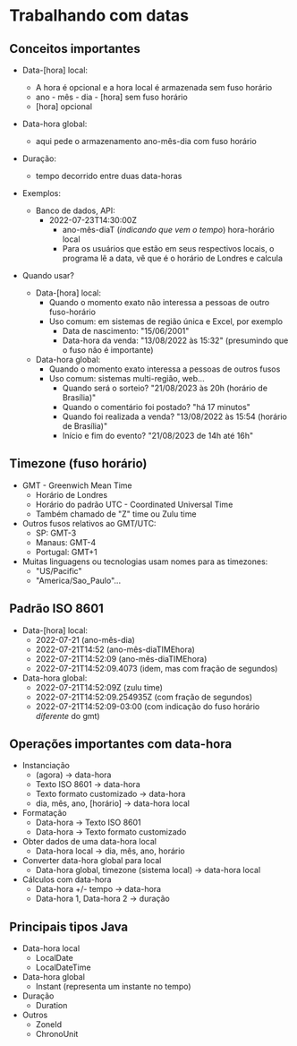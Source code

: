 # Trabalhando com datas
## Conceitos importantes

* Data-[hora] local:
  * A hora é opcional e a hora local é armazenada sem fuso horário
  * ano - mês - dia - [hora] sem fuso horário
  * [hora] opcional
* Data-hora global:
  * aqui pede o armazenamento ano-mês-dia com fuso horário
* Duração:
  * tempo decorrido entre duas data-horas

* Exemplos:
  * Banco de dados, API:
    * 2022-07-23T14:30:00Z
      * ano-mês-diaT (*indicando que vem o tempo*) hora-horário local
      * Para os usuários que estão em seus respectivos locais, o programa lê a data, vê que é o horário de Londres e calcula

* Quando usar?
  * Data-[hora] local:
    * Quando o momento exato não interessa a pessoas de outro fuso-horário
    * Uso comum: em sistemas de região única e Excel, por exemplo
      * Data de nascimento: "15/06/2001"
      * Data-hora da venda: "13/08/2022 às 15:32" (presumindo que o fuso não é importante)
  * Data-hora global:
    * Quando o momento exato interessa a pessoas de outros fusos
    * Uso comum: sistemas multi-região, web...
      * Quando será o sorteio? "21/08/2023 às 20h (horário de Brasília)"
      * Quando o comentário foi postado? "há 17 minutos"
      * Quando foi realizada a venda? "13/08/2022 às 15:54 (horário de Brasília)"
      * Início e fim do evento? "21/08/2023 de 14h até 16h"

## Timezone (fuso horário)

* GMT - Greenwich Mean Time
  * Horário de Londres
  * Horário do padrão UTC - Coordinated Universal Time
  * Também chamado de "Z" time ou Zulu time
* Outros fusos relativos ao GMT/UTC:
  * SP: GMT-3
  * Manaus: GMT-4
  * Portugal: GMT+1
* Muitas linguagens ou tecnologias usam nomes para as timezones:
  * "US/Pacific"
  * "America/Sao_Paulo"...

## Padrão ISO 8601
* Data-[hora] local:
  * 2022-07-21 (ano-mês-dia)
  * 2022-07-21T14:52 (ano-mês-diaTIMEhora)
  * 2022-07-21T14:52:09 (ano-mês-diaTIMEhora)
  * 2022-07-21T14:52:09.4073 (idem, mas com fração de segundos)
* Data-hora global:
  * 2022-07-21T14:52:09Z (zulu time)
  * 2022-07-21T14:52:09.254935Z (com fração de segundos)
  * 2022-07-21T14:52:09-03:00 (com indicação do fuso horário _diferente_ do gmt)

## Operações importantes com data-hora
* Instanciação
  * (agora) -> data-hora
  * Texto ISO 8601 -> data-hora
  * Texto formato customizado -> data-hora
  * dia, mês, ano, [horário] -> data-hora local
* Formatação
  * Data-hora -> Texto ISO 8601
  * Data-hora -> Texto formato customizado
* Obter dados de uma data-hora local
  * Data-hora local -> dia, mês, ano, horário
* Converter data-hora global para local
  * Data-hora global, timezone (sistema local) -> data-hora local
* Cálculos com data-hora
  * Data-hora +/- tempo -> data-hora
  * Data-hora 1, Data-hora 2 -> duração

## Principais tipos Java
* Data-hora local
  * LocalDate
  * LocalDateTime
* Data-hora global
  * Instant (representa um instante no tempo)
* Duração
  * Duration
* Outros
  * ZoneId
  * ChronoUnit